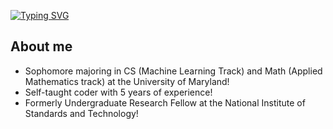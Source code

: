 [![Typing SVG](https://readme-typing-svg.demolab.com?font=Fira+Code&pause=1000&color=E1B4F7&background=6700FF00&center=true&vCenter=true&repeat=false&width=435&lines=Hi%2C+I'm+Nicolas+Carbone)](https://git.io/typing-svg)

## About me
- Sophomore majoring in CS (Machine Learning Track) and Math (Applied Mathematics track) at the University of Maryland!
- Self-taught coder with 5 years of experience!
- Formerly Undergraduate Research Fellow at the National Institute of Standards and Technology!


<!--
**nico671/nico671** is a ✨ _special_ ✨ repository because its `README.md` (this file) appears on your GitHub profile.

Here are some ideas to get you started:

- 🔭 I’m currently working on ...
- 🌱 I’m currently learning ...
- 👯 I’m looking to collaborate on ...
- 🤔 I’m looking for help with ...
- 💬 Ask me about ...
- 📫 How to reach me: ...
- 😄 Pronouns: ...
- ⚡ Fun fact: ...
-->

